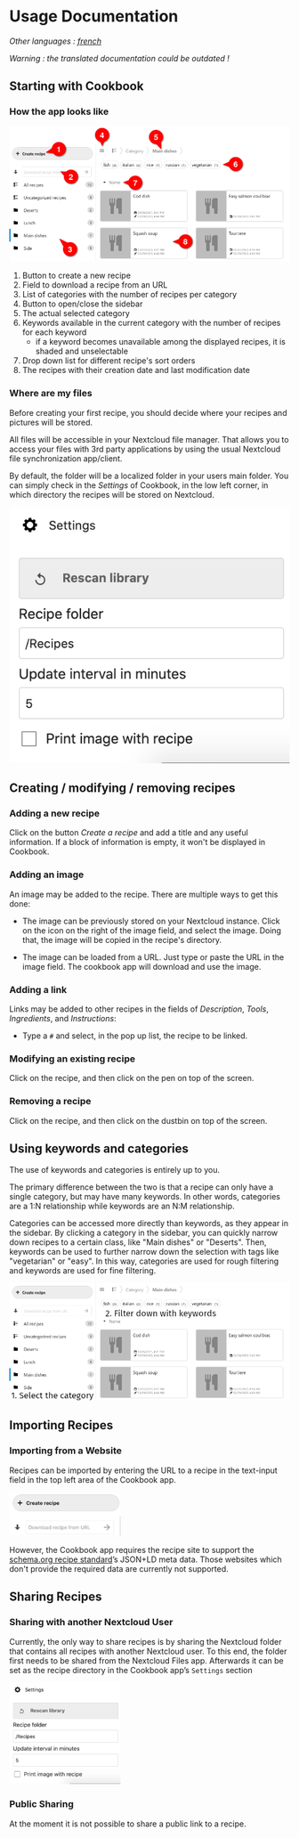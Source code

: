 # Usage Documentation
*Other languages : [french](index-fr.md)*

*Warning : the translated documentation could be outdated !* 

## Starting with Cookbook

### How the app looks like

![Screenshot of the app](assets/screen_structure.png)

1. Button to create a new recipe
1. Field to download a recipe from an URL
1. List of categories with the number of recipes per category
1. Button to open/close the sidebar
1. The actual selected category
1. Keywords available in the current category with the number of recipes for each keyword
    - if a keyword becomes unavailable among the displayed recipes, it is shaded and unselectable
1. Drop down list for different recipe's sort orders
1. The recipes with their creation date and last modification date


### Where are my files

Before creating your first recipe, you should decide where your recipes and pictures will be stored.

All files will be accessible in your Nextcloud file manager.
That allows you to access your files with 3rd party applications by using the usual Nextcloud file synchronization app/client.

By default, the folder will be a localized folder in your users main folder.
You can simply check in the *Settings* of Cookbook, in the low left corner, in which directory the recipes will be stored on Nextcloud.

![Settings](assets/settings.png)

## Creating / modifying / removing recipes

### Adding a new recipe

Click on the button *Create a recipe* and add a title and any useful information.
If a block of information is empty, it won't be displayed in Cookbook.

### Adding an image

An image may be added to the recipe. There are multiple ways to get this done:

- The image can be previously stored on your Nextcloud instance. Click on the icon on the right of the image field, and select the image. Doing that, the image will be copied in the recipe's directory.

- The image can be loaded from a URL. Just type or paste the URL in the image field. The cookbook app will download and use the image.

### Adding a link

Links may be added to other recipes in the fields of *Description*, *Tools*, *Ingredients*, and *Instructions*:

- Type a `#` and select, in the pop up list, the recipe to be linked.

### Modifying an existing recipe

Click on the recipe, and then click on the pen on top of the screen.

### Removing a recipe

Click on the recipe, and then click on the dustbin on top of the screen.


## Using keywords and categories

The use of keywords and categories is entirely up to you.

The primary difference between the two is that a recipe can only have a single category,
but may have many keywords.
In other words,
categories are a 1:N relationship while keywords are an N:M relationship.

Categories can be accessed more directly than keywords, as they appear in the sidebar.
By clicking a category in the sidebar, you can quickly narrow down recipes to a certain class, like "Main dishes" or "Deserts".
Then, keywords can be used to further narrow down the selection with tags like "vegetarian" or "easy".
In this way, categories are used for rough filtering and keywords are used for fine filtering.

![Example workflow using categories for rough filtering and keywords for fine filtering](assets/keywords-and-categories.png)

## Importing Recipes

### Importing from a Website

Recipes can be imported by entering the URL to a recipe in the text-input field in the top left area of the Cookbook app.

<img src="assets/create_import.png" alt="Recipe-import field" width="200px" />

However, the Cookbook app requires the recipe site to support the [schema.org recipe standard](https://www.schema.org/Recipe)’s JSON+LD meta data. Those websites which don't provide the required data are currently not supported.

## Sharing Recipes

### Sharing with another Nextcloud User

Currently, the only way to share recipes is by sharing the Nextcloud folder that contains all recipes with another Nextcloud user. To this end, the folder first needs to be shared from the Nextcloud Files app. Afterwards it can be set as the recipe directory in the Cookbook app’s `Settings` section

<img src="assets/settings.png" alt="Cookbook settings" width="200px" />

### Public Sharing

At the moment it is not possible to share a public link to a recipe.
